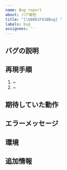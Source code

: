 ```yaml
---
name: Bug report
about: バグ報告
title: "[\U0001F41BBug] "
labels: bug
assignees: ''
---
```


## バグの説明

<!--どんな問題が起きたか-->

## 再現手順

<!--問題が起きる手順-->

1. ~
2. ~

## 期待していた動作

## エラーメッセージ

## 環境

## 追加情報
